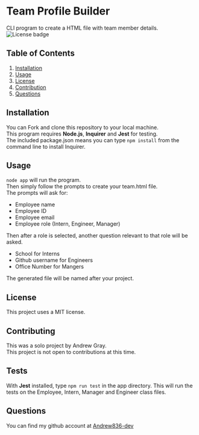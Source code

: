 # Team Profile Builder
CLI program to create a HTML file with team member details.  
![License badge](https://img.shields.io/badge/license-MIT-green)
## Table of Contents
1. [Installation](#Installation)
2. [Usage](#Usage)
3. [License](#License)
4. [Contribution](#Contribution)
5. [Questions](#Questions)
## Installation
You can Fork and clone this repository to your local machine.  
This program requires **Node.js**, **Inquirer** and **Jest** for testing.  
The included package.json means you can type `npm install` from the command line to install Inquirer.
## Usage
`node app` will run the program.  
Then simply follow the prompts to create your team.html file.  
The prompts will ask for:
* Employee name
* Employee ID
* Employee email
* Employee role (Intern, Engineer, Manager)


Then after a role is selected, another question relevant to that role will be asked.
* School for Interns
* Github username for Engineers
* Office Number for Mangers


The generated file will be named after your project.  
## License
This project uses a MIT license.
## Contributing
This was a solo project by Andrew Gray.  
This project is not open to contributions at this time.
## Tests
With **Jest** installed, type `npm run test` in the app directory. This will run the tests on the Employee, Intern, Manager and Engineer class files.
## Questions
You can find my github account at
[Andrew836-dev](https://github.com/Andrew836-dev)  
